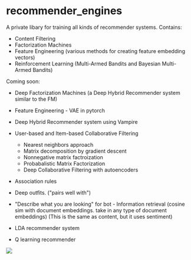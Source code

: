 # recommender_engines
A private libary for training all kinds of recommender systems. 
Contains:
- Content Filtering
- Factorization Machines
- Feature Engineering (various methods for creating feature embedding vectors)
- Reinforcement Learning (Multi-Armed Bandits and Bayesian Multi-Armed Bandits)

Coming soon:
- Deep Factorization Machines (a Deep Hybrid Recommender system similar to the FM)
- Feature Engineering - VAE in pytorch 
- Deep Hybrid Recommender system using Vampire

- User-based and Item-based Collaborative Filtering
  * Nearest neighbors approach
  * Matrix decomposition by gradient descent
  * Nonnegative matrix factroization
  * Probabalistic Matrix Factorization
  * Deep Collaborative Filtering with autoencoders

- Association rules
- Deep outfits. ("pairs well with")
- "Describe what you are looking" for bot - Information retrieval (cosine sim with document embeddings. take in any type of document embeddings) (This is the same as content, but it uses sentiment)
- LDA recommender system
 - Q learning recommender
 
 
![](https://media.giphy.com/media/CIJsP7PsWvZM4/giphy.gif)
